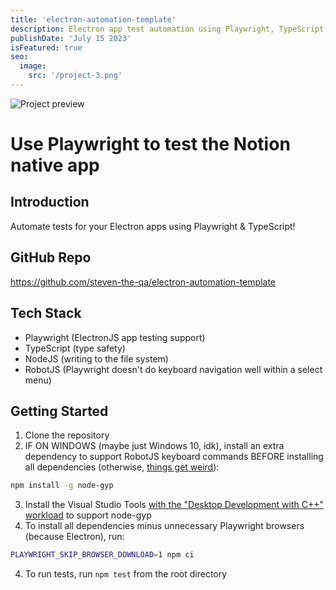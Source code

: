 ```yaml
---
title: 'electron-automation-template'
description: Electron app test automation using Playwright, TypeScript, NodeJS, and a sprinkle of RobotJS
publishDate: 'July 15 2023'
isFeatured: true
seo:
  image:
    src: '/project-3.png'
---
```


![Project preview](/project-3.png)

# Use Playwright to test the Notion native app

## Introduction

Automate tests for your Electron apps using Playwright & TypeScript!

## GitHub Repo

<a href="https://github.com/steven-the-qa/electron-automation-template" target="_blank" rel='noopener noreferrer'>
    https://github.com/steven-the-qa/electron-automation-template
</a>

## Tech Stack

- Playwright (ElectronJS app testing support)
- TypeScript (type safety)
- NodeJS (writing to the file system)
- RobotJS (Playwright doesn't do keyboard navigation well within a select menu)

## Getting Started

1. Clone the repository
2. IF ON WINDOWS (maybe just Windows 10, idk), install an extra dependency to support RobotJS keyboard commands BEFORE installing all dependencies (otherwise, [things get weird](https://github.com/octalmage/robotjs/issues/590)):

```bash
npm install -g node-gyp
```

3. Install the Visual Studio Tools [with the "Desktop Development with C++" workload](<https://github.com/nodejs/node-gyp#installation:~:text=Install%20Visual%20C%2B%2B%20Build%20Environment%3A%20Visual%20Studio%20Build%20Tools%20(using%20%22Visual%20C%2B%2B%20build%20tools%22%20workload)%20or%20Visual%20Studio%20Community%20(using%20the%20%22Desktop%20development%20with%20C%2B%2B%22%20workload)>) to support node-gyp
4. To install all dependencies minus unnecessary Playwright browsers (because Electron), run:

```bash
PLAYWRIGHT_SKIP_BROWSER_DOWNLOAD=1 npm ci
```

4. To run tests, run `npm test` from the root directory
